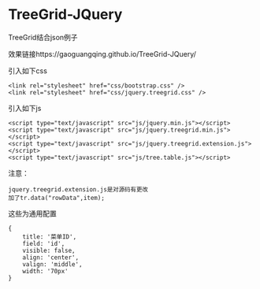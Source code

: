 # TreeGrid-JQuery
TreeGrid结合json例子

效果链接https://gaoguangqing.github.io/TreeGrid-JQuery/

引入如下css
```
<link rel="stylesheet" href="css/bootstrap.css" />
<link rel="stylesheet" href="css/jquery.treegrid.css" />
```

引入如下js
```
<script type="text/javascript" src="js/jquery.min.js"></script>
<script type="text/javascript" src="js/jquery.treegrid.min.js"></script>
<script type="text/javascript" src="js/jquery.treegrid.extension.js"></script>
<script type="text/javascript" src="js/tree.table.js"></script>
```
注意：
```
jquery.treegrid.extension.js是对源码有更改
加了tr.data("rowData",item);
```
这些为通用配置
```
{
	title: '菜单ID',
	field: 'id',
	visible: false,
	align: 'center',
	valign: 'middle',
	width: '70px'
}

```
